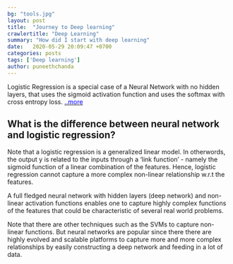 ```yaml
---
bg: "tools.jpg"
layout: post
title:  "Journey to Deep learning"
crawlertitle: "Deep Learning"
summary: "How did I start with deep learning"
date:   2020-05-29 20:09:47 +0700
categories: posts
tags: ['Deep learning']
author: puneethchanda
---
```

Logistic Regression is a special case of a Neural Network with no hidden layers, that uses the sigmoid activation function and uses the softmax with cross entropy loss.
[<span style="color:blue">  ..more</span>](/posts/Journey-to-DL/ "read more")

## What is the difference between neural network and logistic regression?

Note that a logistic regression is a generalized linear model. In otherwords, the output y is related to the inputs through a ‘link function’ - namely the sigmoid function of a linear combination of the features. Hence, logistic regression cannot capture a more complex non-linear relationship w.r.t the features.

A full fledged neural network with hidden layers (deep network) and non-linear activation functions enables one to capture highly complex functions of the features that could be characteristic of several real world problems.

Note that there are other techniques such as the SVMs to capture non-linear functions. But neural networks are popular since there there are highly evolved and scalable platforms to capture more and more complex relationships by easily constructing a deep network and feeding in a lot of data.